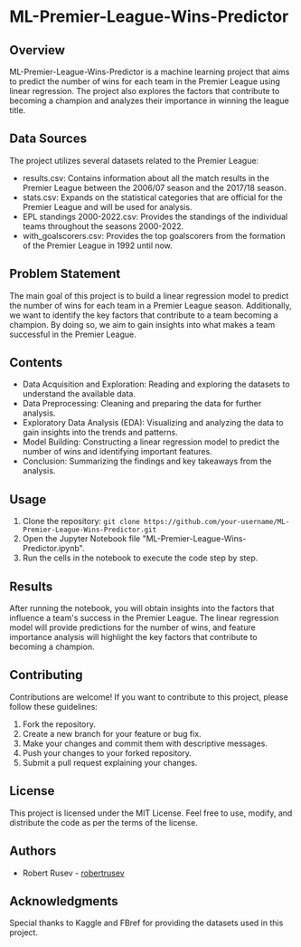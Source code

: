 # ML-Premier-League-Wins-Predictor

## Overview
ML-Premier-League-Wins-Predictor is a machine learning project that aims to predict the number of wins for each team in the Premier League using linear regression. The project also explores the factors that contribute to becoming a champion and analyzes their importance in winning the league title.

## Data Sources
The project utilizes several datasets related to the Premier League:

- results.csv: Contains information about all the match results in the Premier League between the 2006/07 season and the 2017/18 season.
- stats.csv: Expands on the statistical categories that are official for the Premier League and will be used for analysis.
- EPL standings 2000-2022.csv: Provides the standings of the individual teams throughout the seasons 2000-2022.
- with_goalscorers.csv: Provides the top goalscorers from the formation of the Premier League in 1992 until now.

## Problem Statement
The main goal of this project is to build a linear regression model to predict the number of wins for each team in a Premier League season. Additionally, we want to identify the key factors that contribute to a team becoming a champion. By doing so, we aim to gain insights into what makes a team successful in the Premier League.

## Contents
- Data Acquisition and Exploration: Reading and exploring the datasets to understand the available data.
- Data Preprocessing: Cleaning and preparing the data for further analysis.
- Exploratory Data Analysis (EDA): Visualizing and analyzing the data to gain insights into the trends and patterns.
- Model Building: Constructing a linear regression model to predict the number of wins and identifying important features.
- Conclusion: Summarizing the findings and key takeaways from the analysis.

## Usage
1. Clone the repository: `git clone https://github.com/your-username/ML-Premier-League-Wins-Predictor.git`
2. Open the Jupyter Notebook file "ML-Premier-League-Wins-Predictor.ipynb".
3. Run the cells in the notebook to execute the code step by step.

## Results
After running the notebook, you will obtain insights into the factors that influence a team's success in the Premier League. The linear regression model will provide predictions for the number of wins, and feature importance analysis will highlight the key factors that contribute to becoming a champion.

## Contributing
Contributions are welcome! If you want to contribute to this project, please follow these guidelines:

1. Fork the repository.
2. Create a new branch for your feature or bug fix.
3. Make your changes and commit them with descriptive messages.
4. Push your changes to your forked repository.
5. Submit a pull request explaining your changes.

## License
This project is licensed under the MIT License. Feel free to use, modify, and distribute the code as per the terms of the license.

## Authors
- Robert Rusev - [robertrusev](https://github.com/RobertRusev)

## Acknowledgments
Special thanks to Kaggle and FBref for providing the datasets used in this project.
